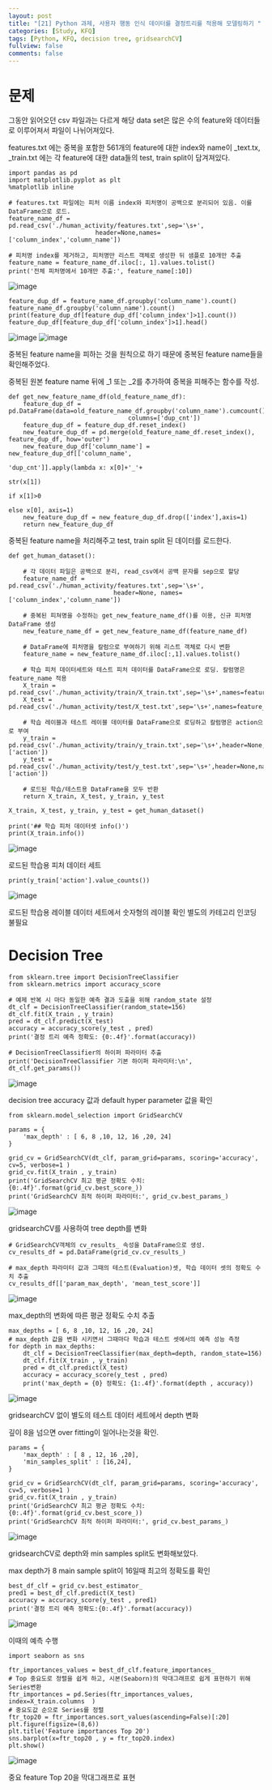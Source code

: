 ```yaml
---
layout: post
title: "[21] Python 과제, 사용자 행동 인식 데이터를 결정트리를 적용해 모델링하기 "
categories: [Study, KFQ]
tags: [Python, KFQ, decision tree, gridsearchCV]
fullview: false
comments: false
---
```


# 문제

그동안 읽어오던 csv 파일과는 다르게 해당 data set은 많은 수의 feature와 데이터들로 이루어져서 파일이 나뉘어져있다.

​features.txt 에는 중복을 포함한 561개의 feature에 대한 index와 name이
_text.tx, _train.txt 에는 각 feature에 대한 data들의 test, train split이 담겨져있다.

```
import pandas as pd
import matplotlib.pyplot as plt
%matplotlib inline

# features.txt 파일에는 피처 이름 index와 피처명이 공백으로 분리되어 있음. 이를 DataFrame으로 로드.
feature_name_df = pd.read_csv('./human_activity/features.txt',sep='\s+',
                        header=None,names=['column_index','column_name'])

# 피처명 index를 제거하고, 피처명만 리스트 객체로 생성한 뒤 샘플로 10개만 추출
feature_name = feature_name_df.iloc[:, 1].values.tolist()
print('전체 피처명에서 10개만 추출:', feature_name[:10])
```
![image](https://user-images.githubusercontent.com/84369912/126767492-c04d488e-e2a8-4844-bf71-23afefa70a85.png)

```
feature_dup_df = feature_name_df.groupby('column_name').count()
feature_name_df.groupby('column_name').count()
print(feature_dup_df[feature_dup_df['column_index']>1].count())
feature_dup_df[feature_dup_df['column_index']>1].head()
```
![image](https://user-images.githubusercontent.com/84369912/126767570-c87988f7-999b-4dad-9da7-ebe30a0aea20.png)
![image](https://user-images.githubusercontent.com/84369912/126767591-4396e768-3f70-462f-abc1-cd6cdba34a5d.png)

중복된 feature name을 피하는 것을 원칙으로 하기 때문에 중복된 feature name들을 확인해주었다.

중복된 원본 feature name 뒤에 _1 또는 _2를 추가하여 중복을 피해주는 함수를 작성.

```
def get_new_feature_name_df(old_feature_name_df):
    feature_dup_df = pd.DataFrame(data=old_feature_name_df.groupby('column_name').cumcount(),
                                 columns=['dup_cnt'])
    feature_dup_df = feature_dup_df.reset_index()
    new_feature_dup_df = pd.merge(old_feature_name_df.reset_index(), feature_dup_df, how='outer')
    new_feature_dup_df['column_name'] = new_feature_dup_df[['column_name',
                                                            'dup_cnt']].apply(lambda x: x[0]+'_'+
                                                                             str(x[1])
                                                                             if x[1]>0
                                                                             else x[0], axis=1)
    new_feature_dup_df = new_feature_dup_df.drop(['index'],axis=1)
    return new_feature_dup_df
```
중복된 feature name을 처리해주고 test, train split 된 데이터를 로드한다.

```
def get_human_dataset():
    
    # 각 데이터 파일은 공백으로 분리, read_csv에서 공백 문자를 sep으로 할당
    feature_name_df = pd.read_csv('./human_activity/features.txt',sep='\s+',
                             header=None, names=['column_index','column_name'])
    
    # 중복된 피쳐명을 수정하는 get_new_feature_name_df()를 이용, 신규 피처명 DataFrame 생성
    new_feature_name_df = get_new_feature_name_df(feature_name_df)
    
    # DataFrame에 피처명을 칼럼으로 부여하기 위해 리스트 객체로 다시 변환
    feature_name = new_feature_name_df.iloc[:,1].values.tolist()
    
    # 학습 피처 데이터세트와 테스트 피처 데이터를 DataFrame으로 로딩. 칼럼명은 feature_name 적용
    X_train = pd.read_csv('./human_activity/train/X_train.txt',sep='\s+',names=feature_name)
    X_test = pd.read_csv('./human_activity/test/X_test.txt',sep='\s+',names=feature_name)
    
    # 학습 레이블과 테스트 레이블 데이터를 DataFrame으로 로딩하고 칼럼명은 action으로 부여
    y_train = pd.read_csv('./human_activity/train/y_train.txt',sep='\s+',header=None,names=['action'])
    y_test = pd.read_csv('./human_activity/test/y_test.txt',sep='\s+',header=None,names=['action'])
    
    # 로드된 학습/테스트용 DataFrame을 모두 반환
    return X_train, X_test, y_train, y_test

X_train, X_test, y_train, y_test = get_human_dataset()
```

```
print('## 학습 피처 데이터셋 info()')
print(X_train.info())
```
![image](https://user-images.githubusercontent.com/84369912/126767718-7810d623-005d-4873-9a97-d476e450127c.png)

로드된 학습용 피처 데이터 세트

```
print(y_train['action'].value_counts())
```
![image](https://user-images.githubusercontent.com/84369912/126767755-0ca66017-ea1c-4159-b498-c24e33fee585.png)

로드된 학습용 레이블 데이터 세트에서 숫자형의 레이블 확인 별도의 카테고리 인코딩 불필요

# Decision Tree

```
from sklearn.tree import DecisionTreeClassifier
from sklearn.metrics import accuracy_score

# 예제 반복 시 마다 동일한 예측 결과 도출을 위해 random_state 설정
dt_clf = DecisionTreeClassifier(random_state=156)
dt_clf.fit(X_train , y_train)
pred = dt_clf.predict(X_test)
accuracy = accuracy_score(y_test , pred)
print('결정 트리 예측 정확도: {0:.4f}'.format(accuracy))

# DecisionTreeClassifier의 하이퍼 파라미터 추출
print('DecisionTreeClassifier 기본 하이퍼 파라미터:\n', dt_clf.get_params())
```
![image](https://user-images.githubusercontent.com/84369912/126767838-0588b0c2-5152-48ba-98aa-ad88ed9b0521.png)

decision tree accuracy 값과 default hyper parameter 값을 확인

```
from sklearn.model_selection import GridSearchCV

params = {
    'max_depth' : [ 6, 8 ,10, 12, 16 ,20, 24]
}

grid_cv = GridSearchCV(dt_clf, param_grid=params, scoring='accuracy', cv=5, verbose=1 )
grid_cv.fit(X_train , y_train)
print('GridSearchCV 최고 평균 정확도 수치:{0:.4f}'.format(grid_cv.best_score_))
print('GridSearchCV 최적 하이퍼 파라미터:', grid_cv.best_params_)
```
![image](https://user-images.githubusercontent.com/84369912/126767887-a3c4d8a8-5bbb-4f83-9d10-d09b89cc7042.png)

gridsearchCV를 사용하여 tree depth를 변화

```
# GridSearchCV객체의 cv_results_ 속성을 DataFrame으로 생성. 
cv_results_df = pd.DataFrame(grid_cv.cv_results_)

# max_depth 파라미터 값과 그때의 테스트(Evaluation)셋, 학습 데이터 셋의 정확도 수치 추출
cv_results_df[['param_max_depth', 'mean_test_score']]
```
![image](https://user-images.githubusercontent.com/84369912/126767928-59fc3521-157b-425e-86fb-5b680b2f0b76.png)

max_depth의 변화에 따른 평균 정확도 수치 추출

```
max_depths = [ 6, 8 ,10, 12, 16 ,20, 24]
# max_depth 값을 변화 시키면서 그때마다 학습과 테스트 셋에서의 예측 성능 측정
for depth in max_depths:
    dt_clf = DecisionTreeClassifier(max_depth=depth, random_state=156)
    dt_clf.fit(X_train , y_train)
    pred = dt_clf.predict(X_test)
    accuracy = accuracy_score(y_test , pred)
    print('max_depth = {0} 정확도: {1:.4f}'.format(depth , accuracy))
```
![image](https://user-images.githubusercontent.com/84369912/126767975-fc5ce7d0-2838-49d7-8617-18cdb7fa8462.png)

gridsearchCV 없이 별도의 테스트 데이터 세트에서 depth 변화

깊이 8을 넘으면 over fitting이 일어나는것을 확인.

```
params = {
    'max_depth' : [ 8 , 12, 16 ,20], 
    'min_samples_split' : [16,24],
}

grid_cv = GridSearchCV(dt_clf, param_grid=params, scoring='accuracy', cv=5, verbose=1 )
grid_cv.fit(X_train , y_train)
print('GridSearchCV 최고 평균 정확도 수치: {0:.4f}'.format(grid_cv.best_score_))
print('GridSearchCV 최적 하이퍼 파라미터:', grid_cv.best_params_)
```
![image](https://user-images.githubusercontent.com/84369912/126768011-7d983335-519a-4a10-b6cd-c8860b931aeb.png)

gridsearchCV로 depth와 min samples split도 변화해보았다.

max depth가 8 main sample split이 16일때 최고의 정확도를 확인

```
best_df_clf = grid_cv.best_estimator_
pred1 = best_df_clf.predict(X_test)
accuracy = accuracy_score(y_test , pred1)
print('결정 트리 예측 정확도:{0:.4f}'.format(accuracy))
```
![image](https://user-images.githubusercontent.com/84369912/126768077-8f4fd3f9-4e5f-4267-a33b-09ed9eb84d28.png)

이때의 예측 수행

```
import seaborn as sns

ftr_importances_values = best_df_clf.feature_importances_
# Top 중요도로 정렬을 쉽게 하고, 시본(Seaborn)의 막대그래프로 쉽게 표현하기 위해 Series변환
ftr_importances = pd.Series(ftr_importances_values, index=X_train.columns  )
# 중요도값 순으로 Series를 정렬
ftr_top20 = ftr_importances.sort_values(ascending=False)[:20]
plt.figure(figsize=(8,6))
plt.title('Feature importances Top 20')
sns.barplot(x=ftr_top20 , y = ftr_top20.index)
plt.show()
```
![image](https://user-images.githubusercontent.com/84369912/126768105-0e74654c-4a07-420c-a6fe-f566de2cafbb.png)

중요 feature Top 20을 막대그래프로 표현